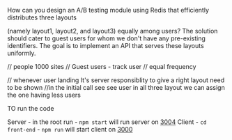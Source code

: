 


How can you design an A/B testing module using Redis that efficiently distributes three layouts

 (namely layout1, layout2, and layout3) equally among users? The solution should cater to guest users for whom we don't have any pre-existing identifiers. The goal is to implement an API that serves these layouts uniformly.



 // people 1000 sites
 // Guest users - track user
 // equal frequency


 // whenever user landing  It's server responsiblity to give a right layout need to be shown
 //in the initial call see see user in all three layout we can assign the one having less users







 TO run the code

 Server - in the root run - `npm start` will run server on [3004](http://localhost:3004/)
 Client - `cd front-end` - `npm run` will start client on [3000](http://localhost:3000/)